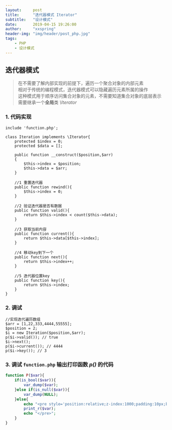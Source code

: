 ```yaml
---
layout:     post
title:      "迭代器模式 Iterator"
subtitle:   "设计模式"
date:       2019-04-15 19:26:00
author:     "xxspring"
header-img: "img/header/post_php.jpg"
tags:
    - PHP
    - 设计模式
---
```


## 迭代器模式

> 在不需要了解内部实现的前提下，遍历一个聚合对象的内部元素  
> 相对于传统的编程模式，迭代器模式可以隐藏遍历元素所属的操作  
> 这种模式用于顺序访问集合对象的元素，不需要知道集合对象的底层表示  
> 需要继承一个**全局**类 *\\Iterator*

### 1. 代码实现

```
include 'function.php';

class Iteration implements \Iterator{
    protected $index = 0;
    protected $data = [];

    public function __construct($position,$arr)
    {
        $this->index = $position;
        $this->data = $arr;
    }

    //1 重置迭代器
    public function rewind(){
        $this->index = 0;
    }

    //2 验证迭代器是否有数据
    public function valid(){
        return $this->index < count($this->data);
    }

    //3 获取当前内容
    public function current(){
        return $this->data[$this->index];
    }

    //4 移动key到下一个
    public function next(){
        return $this->index++;
    }

    //5 迭代器位置key
    public function key(){
        return $this->index;
    }
}
```

### 2. 调试

```
//实现迭代遍历数组
$arr = [1,22,333,4444,55555];
$position = 2;
$i = new Iteration($position,$arr);
p($i->valid()); // true
$i->next();
p($i->current()); // 4444
p($i->key()); // 3
```

### 3. 调试 `function.php` 输出打印函数 *p()* 的代码  

```php
function P($var){
    if(is_bool($var)){
        var_dump($var);
    }else if(is_null($var)){
        var_dump(NULL);
    }else{
        echo "<pre style='position:relative;z-index:1000;padding:10px;border-radius:5px;background:#f5f5f5;border:1px solid #aaa;font-size:14px;line-height:18px;opacity:0.9;'>";
        print_r($var);
        echo "</pre>";
    }
}
```
